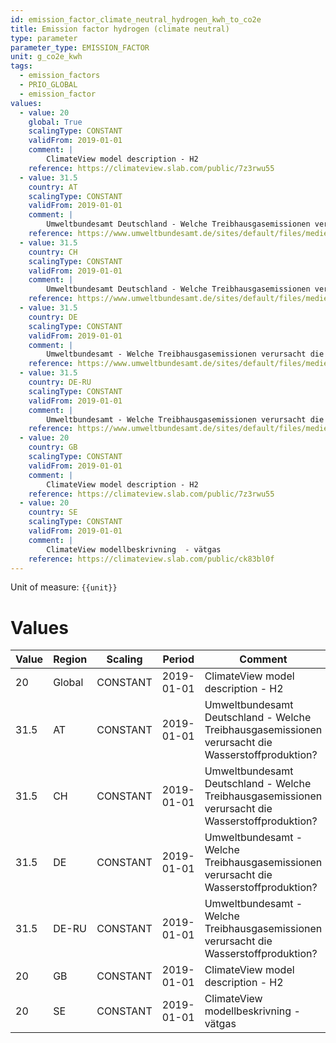 ```yaml
---
id: emission_factor_climate_neutral_hydrogen_kwh_to_co2e
title: Emission factor hydrogen (climate neutral)
type: parameter
parameter_type: EMISSION_FACTOR
unit: g_co2e_kwh
tags:
  - emission_factors
  - PRIO_GLOBAL
  - emission_factor
values:
  - value: 20
    global: True
    scalingType: CONSTANT
    validFrom: 2019-01-01
    comment: |
        ClimateView model description - H2
    reference: https://climateview.slab.com/public/7z3rwu55
  - value: 31.5
    country: AT
    scalingType: CONSTANT
    validFrom: 2019-01-01
    comment: |
        Umweltbundesamt Deutschland - Welche Treibhausgasemissionen verursacht die Wasserstoffproduktion?
    reference: https://www.umweltbundesamt.de/sites/default/files/medien/479/dokumente/uba_welche_treibhausgasemissionen_verursacht_die_wasserstoffproduktion.pdf
  - value: 31.5
    country: CH
    scalingType: CONSTANT
    validFrom: 2019-01-01
    comment: |
        Umweltbundesamt Deutschland - Welche Treibhausgasemissionen verursacht die Wasserstoffproduktion?
    reference: https://www.umweltbundesamt.de/sites/default/files/medien/479/dokumente/uba_welche_treibhausgasemissionen_verursacht_die_wasserstoffproduktion.pdf
  - value: 31.5
    country: DE
    scalingType: CONSTANT
    validFrom: 2019-01-01
    comment: |
        Umweltbundesamt - Welche Treibhausgasemissionen verursacht die Wasserstoffproduktion?
    reference: https://www.umweltbundesamt.de/sites/default/files/medien/479/dokumente/uba_welche_treibhausgasemissionen_verursacht_die_wasserstoffproduktion.pdf
  - value: 31.5
    country: DE-RU
    scalingType: CONSTANT
    validFrom: 2019-01-01
    comment: |
        Umweltbundesamt - Welche Treibhausgasemissionen verursacht die Wasserstoffproduktion?
    reference: https://www.umweltbundesamt.de/sites/default/files/medien/479/dokumente/uba_welche_treibhausgasemissionen_verursacht_die_wasserstoffproduktion.pdf
  - value: 20
    country: GB
    scalingType: CONSTANT
    validFrom: 2019-01-01
    comment: |
        ClimateView model description - H2
    reference: https://climateview.slab.com/public/7z3rwu55
  - value: 20
    country: SE
    scalingType: CONSTANT
    validFrom: 2019-01-01
    comment: |
        ClimateView modellbeskrivning  - vätgas
    reference: https://climateview.slab.com/public/ck83bl0f
---
```



Unit of measure: `{{unit}}`


# Values


| Value | Region | Scaling | Period | Comment | Reference |
|-------|--------|---------|--------|---------|-----------|
| 20 | Global | CONSTANT | 2019-01-01 | ClimateView model description - H2 | https://climateview.slab.com/public/7z3rwu55 |
| 31.5 | AT | CONSTANT | 2019-01-01 | Umweltbundesamt Deutschland - Welche Treibhausgasemissionen verursacht die Wasserstoffproduktion? | https://www.umweltbundesamt.de/sites/default/files/medien/479/dokumente/uba_welche_treibhausgasemissionen_verursacht_die_wasserstoffproduktion.pdf |
| 31.5 | CH | CONSTANT | 2019-01-01 | Umweltbundesamt Deutschland - Welche Treibhausgasemissionen verursacht die Wasserstoffproduktion? | https://www.umweltbundesamt.de/sites/default/files/medien/479/dokumente/uba_welche_treibhausgasemissionen_verursacht_die_wasserstoffproduktion.pdf |
| 31.5 | DE | CONSTANT | 2019-01-01 | Umweltbundesamt - Welche Treibhausgasemissionen verursacht die Wasserstoffproduktion? | https://www.umweltbundesamt.de/sites/default/files/medien/479/dokumente/uba_welche_treibhausgasemissionen_verursacht_die_wasserstoffproduktion.pdf |
| 31.5 | DE-RU | CONSTANT | 2019-01-01 | Umweltbundesamt - Welche Treibhausgasemissionen verursacht die Wasserstoffproduktion? | https://www.umweltbundesamt.de/sites/default/files/medien/479/dokumente/uba_welche_treibhausgasemissionen_verursacht_die_wasserstoffproduktion.pdf |
| 20 | GB | CONSTANT | 2019-01-01 | ClimateView model description - H2 | https://climateview.slab.com/public/7z3rwu55 |
| 20 | SE | CONSTANT | 2019-01-01 | ClimateView modellbeskrivning  - vätgas | https://climateview.slab.com/public/ck83bl0f |


